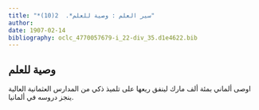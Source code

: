 ```yaml
---
title: "*سير العلم : وصية للعلم*.  2(10)"
author: 
date: 1907-02-14
bibliography: oclc_4770057679-i_22-div_35.d1e4622.bib
---
```




##  وصية للعلم 


 اوصى ألماني بمئة  ألف  مارك لينفق ريعها على تلميذ ذكي من المدارس العثمانية العالية ينجز دروسه في ألمانيا. 
